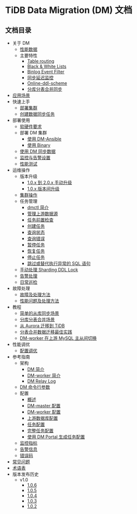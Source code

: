 # TiDB Data Migration (DM) 文档

<!-- markdownlint-disable MD007 -->
<!-- markdownlint-disable MD032 -->

## 文档目录

+ 关于 DM
  + [性能数据](benchmark-v1.0-ga.md)
  + 主要特性
    - [Table routing](key-features.md#table-routing)
    - [Black & White Lists](key-features.md#black--white-table-lists)
    - [Binlog Event Filter](key-features.md#binlog-event-filter)
    - [同步延迟监控](key-features.md#同步延迟监控)
    - [Online-ddl-scheme](feature-online-ddl-scheme.md)
    - [分库分表合并同步](feature-shard-merge.md)
+ [应用场景](scenarios.md)
+ 快速上手
  - [部署集群](quick-start-with-dm.md)
  - [创建数据同步任务](quick-start-create-task.md)
+ 部署使用
  - [软硬件要求](hardware-and-software-requirements.md)
  + 部署 DM 集群
    - [使用 DM-Ansible](deploy-a-dm-cluster-using-ansible.md)
    - [使用 Binary](deploy-a-dm-cluster-using-binary.md)
  + [使用 DM 同步数据](replicate-data-using-dm.md)
  + [监控与告警设置](monitor-a-dm-cluster.md)
  + [性能测试](performance-test.md)
+ 运维操作
  + 版本升级
    - [1.0.x 到 2.0.x 手动升级](dm-upgrade-1.0-2.0-manual.md)
    - [1.0.x 版本间升级](dm-upgrade-1.0.md)
  - [集群操作](cluster-operations.md)
  + 任务管理
    - [dmctl 简介](dmctl-introduction.md)
    - [管理上游数据源](manage-source.md)
    - [任务前置检查](precheck.md)
    - [创建任务](create-task.md)
    - [查询状态](query-status.md)
    - [查询错误](query-error.md)
    - [暂停任务](pause-task.md)
    - [恢复任务](resume-task.md)
    - [停止任务](stop-task.md)
    - [跳过或替代执行异常的 SQL 语句](skip-or-replace-abnormal-sql-statements.md)
  - [手动处理 Sharding DDL Lock](manually-handling-sharding-ddl-locks.md)
  - [告警处理](handle-alerts.md)
  - [日常巡检](daily-check.md)
+ 故障处理
  - [故障及处理方法](error-handling.md)
  - [性能问题及处理方法](handle-performance-issues.md)
+ 教程
  - [简单的从库同步场景](usage-scenario-simple-replication.md)
  - [分库分表合并场景](usage-scenario-shard-merge.md)
  - [从 Aurora 迁移到 TiDB](migrate-from-mysql-aurora.md)
  - [分表合并数据迁移最佳实践](shard-merge-best-practices.md)
  - [DM-worker 在上游 MySQL 主从间切换](usage-scenario-master-slave-switch.md)
+ 性能调优
  - [配置调优](tune-configuration.md)
+ 参考指南
  + 架构
    - [DM 简介](overview.md)
    - [DM-worker 简介](dm-worker-intro.md)
    - [DM Relay Log](relay-log.md)
  - [DM 命令行参数](command-line-flags.md)
  + 配置
    - [概述](config-overview.md)
    - [DM-master 配置](dm-master-configuration-file.md)
    - [DM-worker 配置](dm-worker-configuration-file.md)
    - [上游数据库配置](source-configuration-file.md)
    - [任务配置](task-configuration-file.md)
    - [完整任务配置](task-configuration-file-full.md)
    - [使用 DM Portal 生成任务配置](dm-portal.md)
  - [监控指标](monitor-a-dm-cluster.md)
  - [告警信息](alert-rules.md)
  - [错误码](error-handling.md#常见故障处理方法)
+ [常见问题](faq.md)
+ [术语表](glossary.md)
+ 版本发布历史
  + v1.0
    - [1.0.6](releases/1.0.6.md)
    - [1.0.5](releases/1.0.5.md)
    - [1.0.4](releases/1.0.4.md)
    - [1.0.3](releases/1.0.3.md)
    - [1.0.2](releases/1.0.2.md)
